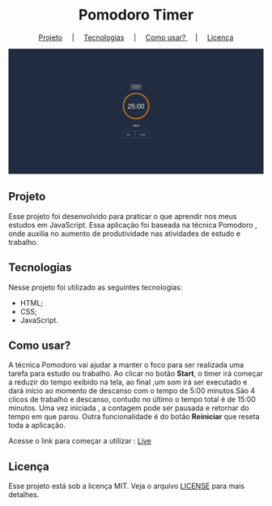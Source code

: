 <h1 align='center'>
    <strong>Pomodoro Timer </strong>
</h1>

<p align='center'>
    <a href="#-projeto" style="margin: 15px">Projeto</a> |
    <a href="#-tecnologias"style="margin: 15px">Tecnologias</a> |
    <a href="#-comousar"style="margin: 15px">Como usar? </a> |
    <a href="#-licença" style="margin: 15px">Licença</a>
</p>

<img src="./assets/img/PomodoroTimer-cover.jpg" alt="Banner do Projeto Pomodoro Timer" />

<br />

## Projeto

Esse projeto foi desenvolvido para praticar o que aprendir nos meus estudos em JavaScript. Essa aplicação foi baseada na técnica Pomodoro , onde auxilia no aumento de produtividade nas atividades de estudo e trabalho. 


## Tecnologias

Nesse projeto foi utilizado as seguintes tecnologias:

* HTML;
* CSS;
* JavaScript.

## Como usar?

A técnica Pomodoro vai ajudar a manter o foco para  ser realizada uma tarefa para estudo ou trabalho. Ao clicar no botão <strong>Start</strong>, o timer irá começar a reduzir do tempo exibido na tela, ao final ,um som irá ser executado e dará início ao momento de descanso com o tempo de 5:00 minutos.São 4 clicos de trabalho e descanso, contudo no último o tempo total é de 15:00 minutos. Uma vez iniciada , a contagem pode ser pausada e retornar do tempo em que parou. Outra funcionalidade é do botão <strong>Reiniciar</strong> que reseta toda a aplicação.

 Acesse o link para começar a utilizar : <a href="https://pomodoro-timer-javascript-html-css.vercel.app/">Live</a>


##  Licença

Esse projeto está sob a licença MIT. Veja o arquivo [LICENSE](LICENSE.md) para mais detalhes.